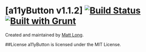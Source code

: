 [a11yButton v1.1.2] [![Build Status](https://travis-ci.org/longmatthewh/jquery-a11yButton.svg?branch=master)](https://travis-ci.org/longmatthewh/jquery-a11yButton) [![Built with Grunt](https://cdn.gruntjs.com/builtwith.png)](http://gruntjs.com/)
===============

Created and maintained by [Matt Long](https://github.com/longmatthewh).

##License
a11yButton is licensed under the MIT License.
